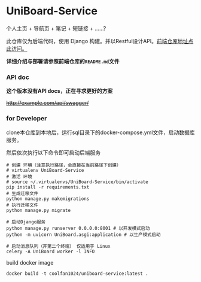 # UniBoard-Service

个人主页 + 导航页 + 笔记 + 短链接 + ……?

此仓库仅为后端代码，使用 Django
构建。并以Restful设计API。[前端仓库地址点此访问。](https://github.com/Coooolfan/UniBoard)

**详细介绍与部署请参照前端仓库的`README.md`文件**

### API doc

**这个版本没有API docs，正在寻求更好的方案**

~~http://example.com/api/swagger/~~

### for Developer

clone本仓库到本地后，运行sql目录下的docker-compose.yml文件，启动数据库服务。

然后依次执行以下命令即可启动后端服务

```shell
# 创建 环境（注意执行路径，会直接在当前路径下创建）
# virtualenv UniBoard-Service
# 激活 环境
# source ~/.virtualenvs/UniBoard-Service/bin/activate
pip install -r requirements.txt
# 生成迁移文件
python manage.py makemigrations 
# 执行迁移文件
python manage.py migrate 

# 启动Django服务
python manage.py runserver 0.0.0.0:8001 # 以开发模式启动
python -m uvicorn UniBoard.asgi:application # 以生产模式启动

# 启动消息队列（开第二个终端） 仅适用于 Linux 
celery -A UniBoard worker -l INFO
```


build docker image

```shell
docker build -t coolfan1024/uniboard-service:latest .
```